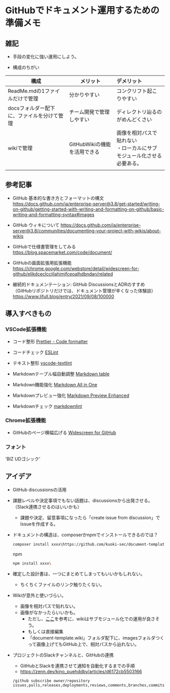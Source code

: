 # GitHubでドキュメント運用するための準備メモ

## 雑記

- 手段の変化に強い運用にしよう。

- 構成のちがい

| 構成                                       | メリット                     | デメリット                                                                |
| ------------------------------------------ | ---------------------------- | :------------------------------------------------------------------------ |
| ReadMe.mdの1ファイルだけで管理             | 分かりやすい                 | コンクリフト起こりやすい                                                  |
| docsフォルダー配下に、ファイルを分けて管理 | チーム開発で管理しやすい     | ディレクトリ辿るのがめんどくさい                                          |
| wikiで管理                                 | GitHubWikiの機能を活用できる | 画像を相対パスで貼れない</br>・ローカルにサブモジュール化させる必要ある。 |
|                                            |                              |                                                                           |

## 参考記事

- GitHub 基本的な書き方とフォーマットの構文  
https://docs.github.com/ja/enterprise-server@3.8/get-started/writing-on-github/getting-started-with-writing-and-formatting-on-github/basic-writing-and-formatting-syntax#images

- GitHub ウィキについて
https://docs.github.com/ja/enterprise-server@3.8/communities/documenting-your-project-with-wikis/about-wikis

- GitHubで仕様書管理をしてみる  
https://blog.spacemarket.com/code/document/

- GitHubの画面拡張用拡張機能
https://chrome.google.com/webstore/detail/widescreen-for-github/elikdceclccjilahimjfceoalhdbndan/related

- 継続的ドキュメンテーション: GitHub DiscussionsとADRのすすめ
（GitHubリポジトリだけでは、ドキュメント管理が辛くなった体験談）
https://www.lifull.blog/entry/2021/09/08/100000




## 導入すべきもの

### VSCode拡張機能

- コード整形
[Prettier - Code formatter](https://marketplace.visualstudio.com/items?itemName=esbenp.prettier-vscode)

- コードチェック
[ESLint](https://marketplace.visualstudio.com/items?itemName=dbaeumer.vscode-eslint)

- テキスト整形
[vscode-textlint](https://marketplace.visualstudio.com/items?itemName=taichi.vscode-textlint)

- Markdownテーブル幅自動調整
[Markdown table](https://marketplace.visualstudio.com/items?itemName=TakumiI.markdowntable)

- Markdown機能強化
[Markdown All in One](https://marketplace.visualstudio.com/items?itemName=yzhang.markdown-all-in-one)

- Markdownプレビュー強化
[Markdown Preview Enhanced](https://marketplace.visualstudio.com/items?itemName=shd101wyy.markdown-preview-enhanced)

- Markdownチェック
[markdownlint](https://marketplace.visualstudio.com/items?itemName=DavidAnson.vscode-markdownlint)

### Chrome拡張機能

- GitHubのページ横幅広げる
[Widescreen for GitHub](https://chrome.google.com/webstore/detail/widescreen-for-github/elikdceclccjilahimjfceoalhdbndan)

### フォント
'BIZ UDゴシック'

## アイデア

- GitHub discussionsの活用
 - 課題レベルや決定事項でもない話題は、discussionsから出発させる。（Slack連携させるのはいいかも）
    - 課題や決定、留意事項になったら「create issue from discussion」でIssueを作成する。

- ドキュメントの構造は、composerかnpmでインストールできるのでは？

    ```bash
    composer install xxxx\https://github.com/kuoki-sec/document-template.git
    ```

    npm
    ```bash
    npm install xxxx\
    ```
- 確定した設計書は、一つにまとめてしまってもいいかもしれない。
    - ちくちくファイルのリンク触りたくない。

- Wikiが意外と使いづらい。
    - 画像を相対パスで貼れない。
    - 画像がなかったらいいかも。
        - ただし、[ここ](https://blog.spacemarket.com/code/document/)を参考に、wikiはサブモジュール化での運用が良さそう。
        - もしくは直接編集
        - 「document-template.wiki」フォルダ配下に、imagesフォルダつくって画像上げてもGitHub上で、相対パスから辿れない。

- プロジェクトのSlackチャンネルと、GitHubの連携
    - GitHubとSlackを連携させて通知を自動化するまでの手順
    - https://zenn.dev/kino_puehddby/articles/d6172cb5503166
    ```
    /github subscribe owner/repository issues,pulls,releases,deployments,reviews,comments,branches,commits:*,discussions
    ```